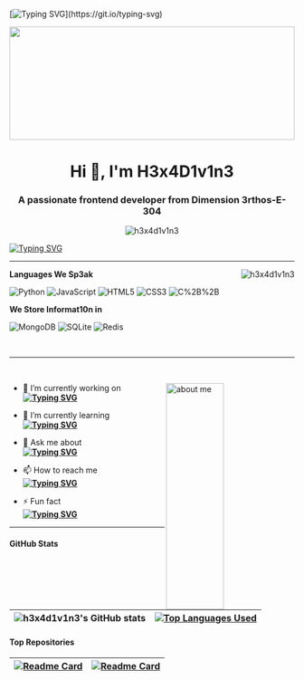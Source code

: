 [![Typing SVG](https://readme-typing-svg.herokuapp.com?font=Fira+Code&weight=300&size=14&duration=10000&multiline=true&repeat=false&width=1000&lines=%E2%88%86%CF%80%C3%B8%C2%A5%C2%A9%C3%A5%C6%92%E2%80%A0%E2%88%91%C5%93%C2%AE%C3%A7%C3%A7%C3%A5%CB%99%CB%9C%CE%A9%C3%A7%2C%C2%B5%C3%A5%C2%B5%E2%88%AB%C3%9F%E2%88%9A%CB%86%C2%A5%E2%88%9A%E2%88%91%C3%A7%C5%93%C2%A9%CE%A9%C2%AE%C3%A5......tuN1ng...tuning....3...-2....!...............................................;++..........................f41l3d...r3trry...c0nn3ct3d.....4cc3pt3d....c0nv3rt1ng....3..2..1.....signal...found......)](https://git.io/typing-svg)

<img src="https://media.tenor.com/esdAT7ZOxsYAAAAd/animation-art.gif" width="100%" height="200px" />

<!-- Intro -->
<h1 align="center">Hi 👋, I'm H3x4D1v1n3</h1>
<h3 align="center">A passionate frontend developer from Dimension 3rthos-E-304</h3>
<p align="center"> <img src="https://komarev.com/ghpvc/?username=h3x4d1v1n3&label=Profile%20views&color=0e75b6&style=flat" alt="h3x4d1v1n3" /> </p>
<!-- about me -->

[![Typing SVG](https://readme-typing-svg.herokuapp.com?font=Sofia+Sans&size=19&duration=2500&pause=500&multiline=true&repeat=false&width=1100&height=700&lines=%C3%A5%C2%B5%E2%88%AB%C3%9F%E2%88%9A%CB%86%C2%A5%E2%88%9A%E2%88%91%C3%A7%C5%93%C2%A9%CE%A9%C2%AE%C3%A5%E2%88%86%CF%80%C3%B8%C2%A5%C2%A9%C3%A5%C6%92%E2%80%A0%E2%88%91%C5%93%C2%AE%C3%A7%C3%A7%C3%A5%CB%99%CB%9C%CE%A9%C3%A7%2C%C2%B5..........%22hHHheeyy....ch3ck+th3+s1gnal.....ar2+we+live%23..S..sir%22...........................;+;+;Hell0+Hum4ns,;+;+;+Greetings+from+Dimension+3rthos-E-304.+I+am+h3x4d1v1n3%2C+I+found+your+signal+from+Dimension+C-137.+After+;learning+some+patterns+1+understood+that+you+are+similar+species+like+us+and+you+like+to+build+ma.y+int.resting+things.+;I+find+this+website+really+c0o0l+as+many+peoples+are+coming+with+new+ideas+and+helping+each+other.+I+would+like+to+be+a+part;of+this+community+and+to+start+my+journey+with...what+you+call+that%3F%3F...open+source+development.;+;On+Dimension+3rthos-E-304%2C+we+communicate+with+the+h.lp+of+many+languages+like+you+do.+%22Python%22+is+0ne+of+th3m.+Currently;I+am+learning+to+speak+React+%26+I+feel+it+is+very+c00ol+and+%E2%88%86%CF%80%C3%B8%C2%A5%C2%A9%C3%A5%C6%92%E2%80%A0%E2%88%91%C5%93+language%2C+don't+ask+me+why.+Other+than+that+I+like;to+speak+in+JavaScript%2C+HTML%2C+CSS.+My+ancestors+used+to+speak+C+%26+CPP+and+my+parents+taught+me+those+languages.+;I+feel+those+are+still+pretty+cool+languages.+1+mostly+use+them+for+coMpiTaTive+c0d1ng.+I+am+not+sure+whether+you+people+have+;this+concept+of+coMpiTaTive+c0d1ng%2C+but+on+our+planet+there+are+competitions+to+solve+coding+puzzles+and+in+one+of+the+competition+;I+got+13th+rank.+Not+that+good%2C+I+know+but+I+like+to+show+off.+Not+sure+if+you+can+relate+with+this+concept.;+;I+have+completed+my+undergrads+with+a+computer+science+degree+and+I+have+2+years+of+release+management+experience+in+the+;corporate+world+of+Dimension+C-137+and+I+am+aware+of+various+concepts+of+software+development+life+cycle+and+DevOps.+;Along+with+that+I+am+familiar+with+various+AWS+concepts+as+well.;+;I+like+to+learn+new+things+and+I+find+lot+of+unique+things+in+humans.+I+would+like+to+tell+you+that+after+learning+;many+things+from+humans+1+have+built+various+projects+like+you+peopl3+have.+Feel+f.ee+to+go+through+my+repositories.+;+;+;%E2%88%AB%C3%9F%E2%88%9A%CB%86%C2%A5%E2%88%9A%E2%88%91%C3%A7%C5%93%C2%A9%CE%A9%2C;H3x4d1v1n3)](https://git.io/typing-svg)

<hr>

<p><img align="right" src="https://github-readme-streak-stats.herokuapp.com/?user=h3x4d1v1n3&theme=dark" alt="h3x4d1v1n3" /></p>

**Languages We Sp3ak**

![Python](https://img.shields.io/badge/python-3670A0?style=for-the-badge&logo=python&logoColor=ffdd54)
![JavaScript](https://img.shields.io/badge/javascript-%23323330.svg?style=for-the-badge&logo=javascript&logoColor=%23F7DF1E)
![HTML5](https://img.shields.io/badge/html5-%23E34F26.svg?style=for-the-badge&logo=html5&logoColor=white)
![CSS3](https://img.shields.io/badge/css3-%231572B6.svg?style=for-the-badge&logo=css3&logoColor=white)
![C%2B%2B](https://img.shields.io/badge/C%2B%2B-00599C?style=for-the-badge&logo=c%2B%2B&logoColor=white)

**We Store Informat10n in**

![MongoDB](https://img.shields.io/badge/MongoDB-%234ea94b.svg?style=for-the-badge&logo=mongodb&logoColor=white)
![SQLite](https://img.shields.io/badge/sqlite-%2307405e.svg?style=for-the-badge&logo=sqlite&logoColor=white)
![Redis](https://img.shields.io/badge/redis-%23DD0031.svg?&style=for-the-badge&logo=redis&logoColor=white)

<br> 

<hr>
<br> 
<p><img align="right" width="45%" height="400px"  src="https://i.pinimg.com/originals/a0/41/a4/a041a46bc59f2a35a88ad59408bf8e34.gif" alt="about me" /> </p>

- 🔭 I’m currently working on <br>
**[![Typing SVG](https://readme-typing-svg.herokuapp.com?font=Fira+Code&pause=1000&repeat=false&width=435&lines=Facebook+Front+End+Clone)](https://git.io/typing-svg)**

- 🌱 I’m currently learning  <br>
**[![Typing SVG](https://readme-typing-svg.herokuapp.com?font=Fira+Code&pause=1000&repeat=false&width=435&lines=React)](https://git.io/typing-svg)**

- 💬 Ask me about  <br>
**[![Typing SVG](https://readme-typing-svg.herokuapp.com?font=Fira+Code&pause=1000&repeat=false&width=435&lines=Python)](https://git.io/typing-svg)**

- 📫 How to reach me  <br>
**[![Typing SVG](https://readme-typing-svg.herokuapp.com?font=Fira+Code&pause=1000&repeat=false&width=435&lines=h3x4d1v1n3%40gmail.com)](https://git.io/typing-svg)**

- ⚡ Fun fact  <br>
**[![Typing SVG](https://readme-typing-svg.herokuapp.com?font=Fira+Code&weight=600&pause=1000&width=435&lines=EARTH+IS+NOT+FLAT)](https://git.io/typing-svg)**

<hr>

#### GitHub Stats

| ![h3x4d1v1n3's GitHub stats](https://github-readme-stats.vercel.app/api?username=h3x4d1v1n3&show_icons=true&theme=highcontrast) | [![Top Languages Used](https://github-readme-stats.vercel.app/api/top-langs/?username=h3x4d1v1n3&show_icons=true&theme=highcontrast&layout=compact)](https://github.com/h3x4d1v1n3/github-readme-stats) |
| ------------- | ------------- |

#### Top Repositories

| [![Readme Card](https://github-readme-stats.vercel.app/api/pin/?username=h3x4d1v1n3&repo=technical_analysis&show_icons=true&theme=highcontrast)](https://github.com/h3x4d1v1n3/technical_analysis) | [![Readme Card](https://github-readme-stats.vercel.app/api/pin/?username=h3x4d1v1n3&repo=technical_analysis&show_icons=true&theme=highcontrast)](https://github.com/h3x4d1v1n3/technical_analysis)  |
| ------------- | ------------- |


